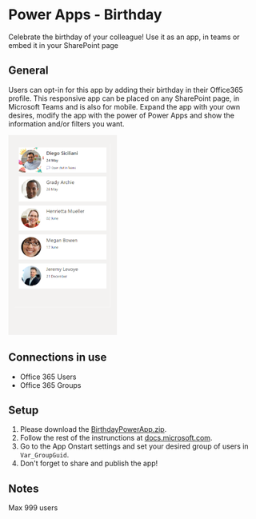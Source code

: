 # Power Apps - Birthday
Celebrate the birthday of your colleague! Use it as an app, in teams or embed it in your SharePoint page

## General
Users can opt-in for this app by adding their birthday in their Office365 profile.
This responsive app can be placed on any SharePoint page, in Microsoft Teams and is also for mobile. Expand the app with your own desires, modify the app with the power of Power Apps and show the information and/or filters you want.

<img src="/AppPreview1.png?raw=true" height="400">
  
## Connections in use
* Office 365 Users
* Office 365 Groups

## Setup
1. Please download the [BirthdayPowerApp.zip](/../../raw/main/BirthdayPowerApp.zip).
2. Follow the rest of the instrunctions at [docs.microsoft.com](https://docs.microsoft.com/power-apps/maker/canvas-apps/export-import-app#importing-a-canvas-app-package).
3. Go to the App Onstart settings and set your desired group of users in `Var_GroupGuid`.
4. Don't forget to share and publish the app!

## Notes
Max 999 users
